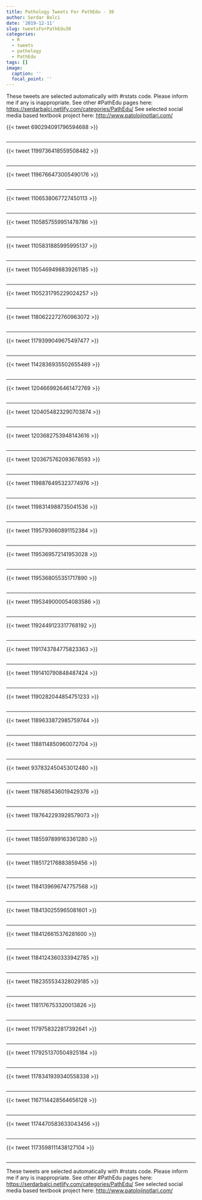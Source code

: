 ```yaml
---
title: Pathology Tweets For PathEdu - 30
author: Serdar Balci
date: '2019-12-11'
slug: tweetsForPathEdu30
categories:
  - R
  - tweets
  - pathology
  - PathEdu
tags: []
image:
  caption: ''
  focal_point: ''
---
```



These tweets are selected automatically with #rstats code. Please inform me if any is inappropriate.
See other #PathEdu pages here: https://serdarbalci.netlify.com/categories/PathEdu/ 
See selected social media based textbook project here: http://www.patolojinotlari.com/

{{< tweet 690294091796594688 >}}
<br>
<br>
<hr>
{{< tweet 1199736418559508482 >}}
<br>
<br>
<hr>
{{< tweet 1196766473005490176 >}}
<br>
<br>
<hr>
{{< tweet 1106538067727450113 >}}
<br>
<br>
<hr>
{{< tweet 1105857559951478786 >}}
<br>
<br>
<hr>
{{< tweet 1105831885995995137 >}}
<br>
<br>
<hr>
{{< tweet 1105469498839261185 >}}
<br>
<br>
<hr>
{{< tweet 1105231795229024257 >}}
<br>
<br>
<hr>
{{< tweet 1180622272760963072 >}}
<br>
<br>
<hr>
{{< tweet 1179399049675497477 >}}
<br>
<br>
<hr>
{{< tweet 1142836935502655489 >}}
<br>
<br>
<hr>
{{< tweet 1204669926461472769 >}}
<br>
<br>
<hr>
{{< tweet 1204054823290703874 >}}
<br>
<br>
<hr>
{{< tweet 1203682753948143616 >}}
<br>
<br>
<hr>
{{< tweet 1203675762093678593 >}}
<br>
<br>
<hr>
{{< tweet 1198876495323774976 >}}
<br>
<br>
<hr>
{{< tweet 1198314988735041536 >}}
<br>
<br>
<hr>
{{< tweet 1195793660891152384 >}}
<br>
<br>
<hr>
{{< tweet 1195369572141953028 >}}
<br>
<br>
<hr>
{{< tweet 1195368055351717890 >}}
<br>
<br>
<hr>
{{< tweet 1195349000054083586 >}}
<br>
<br>
<hr>
{{< tweet 1192449123317768192 >}}
<br>
<br>
<hr>
{{< tweet 1191743784775823363 >}}
<br>
<br>
<hr>
{{< tweet 1191410790848487424 >}}
<br>
<br>
<hr>
{{< tweet 1190282044854751233 >}}
<br>
<br>
<hr>
{{< tweet 1189633872985759744 >}}
<br>
<br>
<hr>
{{< tweet 1188114850960072704 >}}
<br>
<br>
<hr>
{{< tweet 937832450453012480 >}}
<br>
<br>
<hr>
{{< tweet 1187685436019429376 >}}
<br>
<br>
<hr>
{{< tweet 1187642293928579073 >}}
<br>
<br>
<hr>
{{< tweet 1185597899163361280 >}}
<br>
<br>
<hr>
{{< tweet 1185172176883859456 >}}
<br>
<br>
<hr>
{{< tweet 1184139696747757568 >}}
<br>
<br>
<hr>
{{< tweet 1184130255965081601 >}}
<br>
<br>
<hr>
{{< tweet 1184126615376281600 >}}
<br>
<br>
<hr>
{{< tweet 1184124360333942785 >}}
<br>
<br>
<hr>
{{< tweet 1182355534328029185 >}}
<br>
<br>
<hr>
{{< tweet 1181176753320013826 >}}
<br>
<br>
<hr>
{{< tweet 1179758322817392641 >}}
<br>
<br>
<hr>
{{< tweet 1179251370504925184 >}}
<br>
<br>
<hr>
{{< tweet 1178341939340558338 >}}
<br>
<br>
<hr>
{{< tweet 1167114428564656128 >}}
<br>
<br>
<hr>
{{< tweet 1174470583633043456 >}}
<br>
<br>
<hr>
{{< tweet 1173598111438127104 >}}
<br>
<br>
<hr>


These tweets are selected automatically with #rstats code. Please inform me if any is inappropriate.
See other #PathEdu pages here: https://serdarbalci.netlify.com/categories/PathEdu/ 
See selected social media based textbook project here: http://www.patolojinotlari.com/
